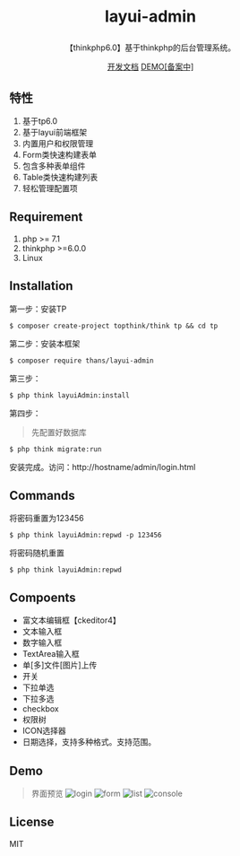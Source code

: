 
<h1><p align="center">layui-admin</p></h1>
<p align="center"> 【thinkphp6.0】基于thinkphp的后台管理系统。</p>

<p align="center">
<a target="_blank" href="https://www.kancloud.cn/sanshinet/layui-admin/">开发文档</a>
<a target="_blank" href="http://demo.layuiadmin.com/admin/login.html">DEMO[备案中]</a>
</p>

## 特性

1. 基于tp6.0
2. 基于layui前端框架
3. 内置用户和权限管理
4. Form类快速构建表单
5. 包含多种表单组件
6. Table类快速构建列表
7. 轻松管理配置项

## Requirement

1. php >= 7.1
2. thinkphp >=6.0.0
3. Linux

## Installation
第一步：安装TP
```shell
$ composer create-project topthink/think tp && cd tp

```
第二步：安装本框架
```shell
$ composer require thans/layui-admin
```
第三步：

```shell
$ php think layuiAdmin:install
```
第四步：

> 先配置好数据库
```shell
$ php think migrate:run
```

安装完成。访问：http://hostname/admin/login.html

## Commands

将密码重置为123456

```shell
$ php think layuiAdmin:repwd -p 123456
```

将密码随机重置

```shell
$ php think layuiAdmin:repwd
```
## Compoents

* 富文本编辑框【ckeditor4】
* 文本输入框
* 数字输入框
* TextArea输入框
* 单[多]文件[图片]上传
* 开关
* 下拉单选
* 下拉多选
* checkbox
* 权限树
* ICON选择器
* 日期选择，支持多种格式。支持范围。

## Demo

> 界面预览
![login](https://uinge.oss-cn-beijing.aliyuncs.com/Screen%20Shot%202019-08-01%20at%2010.49.20.png)
![form](https://uinge.oss-cn-beijing.aliyuncs.com/Screen%20Shot%202019-08-01%20at%2010.48.01.png)
![list](https://uinge.oss-cn-beijing.aliyuncs.com/Screen%20Shot%202019-08-01%20at%2010.47.48.png)
![console](https://uinge.oss-cn-beijing.aliyuncs.com/Screen%20Shot%202019-08-01%20at%2010.47.39.png)
## License

MIT
